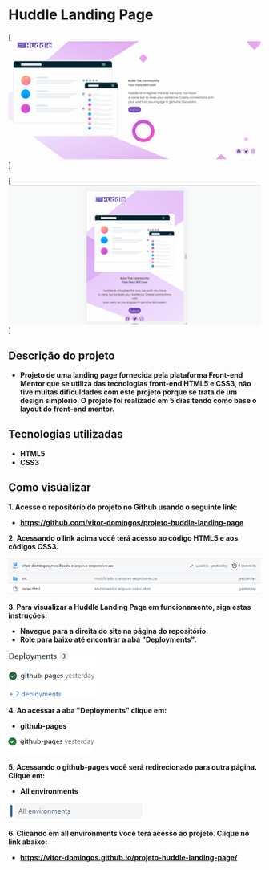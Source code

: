 # Huddle Landing Page

[<img src="./.gif huddle landing page.gif" alt="gif da versão desktop da huddle landing page">]

[<img src="./.gif huddle landing page mobile.gif" alt="gif da versão mobile da huddle landing page">]

## Descrição do projeto

- **Projeto de uma landing page fornecida pela plataforma Front-end Mentor que se utiliza das tecnologias front-end HTML5 e CSS3, não tive muitas dificuldades com este projeto porque se trata de um design simplório. O projeto foi realizado em 5 dias tendo como base o layout do front-end mentor.**

## Tecnologias utilizadas

- **HTML5**
- **CSS3**

## Como visualizar

**1. Acesse o repositório do projeto no Github usando o seguinte link:**

- **https://github.com/vitor-domingos/projeto-huddle-landing-page**


**2. Acessando o link acima você terá acesso ao código HTML5 e aos códigos CSS3.**

![Gif dos arquivos de código do projeto](./.gif%20dos%20arquivos%20da%20huddle%20landing%20page%20.gif)

 **3. Para visualizar a Huddle Landing Page em funcionamento, siga estas instruções:**

 - **Navegue para a direita do site na página do repositório.**
- **Role para baixo até encontrar a aba "Deployments".**


![Gif da aba deployments](./.gif%20deployments.gif)

**4. Ao acessar a aba "Deployments" clique em:**

 - **github-pages**

![Gif do github-pages](./.gif%20github-pages.gif)

**5. Acessando o github-pages você será redirecionado para outra página. Clique em:**

 - **All environments**

![Gif do all environments](./.gif%20all%20environments.gif)

**6. Clicando em all environments você terá acesso ao projeto. Clique no link abaixo:**

- **https://vitor-domingos.github.io/projeto-huddle-landing-page/**





